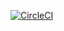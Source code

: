 [![CircleCI](https://circleci.com/gh/1fen1/practice1/tree/master.svg?style=svg)](https://circleci.com/gh/1fen1/practice1/tree/master)
